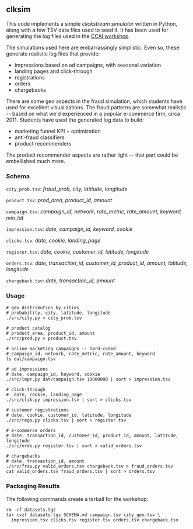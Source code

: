 ## clksim
This code implements a simple *clickstream simulator* written in Python, along with a few TSV data files used to seed it.
It has been used for generating the log files used in the [CCAI workshop](http://liber118.com/course/ccai/).

The simulations used here are embarrassingly simplistic.
Even so, these generate realistic log files that provide:

  * impressions based on ad campaigns, with seasonal variation
  * landing pages and click-through
  * registrations
  * orders
  * chargebacks

There are some geo aspects in the fraud simulation, which students have used for excellent visualizations.
The fraud patterns are somewhat realistic -- based on what we'd experienced in a popular e-commerce firm, circa 2011.
Students have used the generated log data to build:

  * marketing funnel KPI + optimization
  * anti-fraud classifiers
  * product recommenders

The product recommender aspects are rather light -- that part could be embellished much more.

### Schema

`city_prob.tsv`: *fraud_prob, city, latitude, longitude*

`product.tsv`: *prod_area, product_id, amount*

`campaign.tsv`: *campaign_id, network, rate_metric, rate_amount, keyword, min_lat*

`impression.tsv`: *date, campaign_id, keyword, cookie*

`clicks.tsv`: *date, cookie, landing_page*

`register.tsv`: *date, cookie, customer_id, latitude, longitude*

`orders.tsv`: *date, transaction_id, customer_id, product_id, amount, latitude, longitude*

`chargeback.tsv`: *date, transaction_id, amount*

### Usage

    # geo distribution by cities
    # probability, city, latitude, longitude
    ./src/city.py > city_prob.tsv

    # product catalog
    # product_area, product_id, amount
    ./src/prod.py > product.tsv

    # online marketing campaigns -- hard-coded
    # campaign_id, network, rate_metric, rate_amount, keyword
    ls dat/campaign.tsv

    # ad impressions
    # date, campaign_id, keyword, cookie
    ./src/impr.py dat/campaign.tsv 10000000 | sort > impression.tsv

    # click-through
    #  date, cookie, landing_page
    ./src/clik.py impression.tsv | sort > clicks.tsv

    # customer registrations
    # date, cookie, customer_id, latitude, longitude
    ./src/regs.py clicks.tsv | sort > register.tsv

    # e-commerce orders
    # date, transaction_id, customer_id, product_id, amount, latitude, longitude
    ./src/ords.py register.tsv | sort > valid_orders.tsv

    # chargebacks
    # date, transaction_id, amount
    ./src/frau.py valid_orders.tsv chargeback.tsv > fraud_orders.tsv
    cat valid_orders.tsv fraud_orders.tsv | sort > orders.tsv

### Packaging Results
The following commands create a tarball for the workshop:

    rm -rf datasets.tgz
    tar cvzf datasets.tgz SCHEMA.md campaign.tsv city_geo.tsv \
      impression.tsv clicks.tsv register.tsv orders.tsv chargeback.tsv
